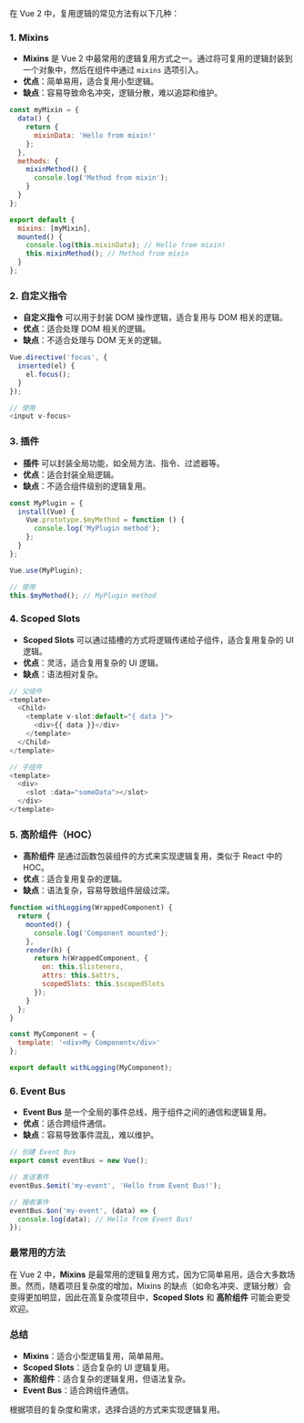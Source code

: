 在 Vue 2 中，复用逻辑的常见方法有以下几种：

### 1. **Mixins**
   - **Mixins** 是 Vue 2 中最常用的逻辑复用方式之一。通过将可复用的逻辑封装到一个对象中，然后在组件中通过 `mixins` 选项引入。
   - **优点**：简单易用，适合复用小型逻辑。
   - **缺点**：容易导致命名冲突，逻辑分散，难以追踪和维护。

   ```javascript
   const myMixin = {
     data() {
       return {
         mixinData: 'Hello from mixin!'
       };
     },
     methods: {
       mixinMethod() {
         console.log('Method from mixin');
       }
     }
   };

   export default {
     mixins: [myMixin],
     mounted() {
       console.log(this.mixinData); // Hello from mixin!
       this.mixinMethod(); // Method from mixin
     }
   };
   ```

### 2. **自定义指令**
   - **自定义指令** 可以用于封装 DOM 操作逻辑，适合复用与 DOM 相关的逻辑。
   - **优点**：适合处理 DOM 相关的逻辑。
   - **缺点**：不适合处理与 DOM 无关的逻辑。

   ```javascript
   Vue.directive('focus', {
     inserted(el) {
       el.focus();
     }
   });

   // 使用
   <input v-focus>
   ```

### 3. **插件**
   - **插件** 可以封装全局功能，如全局方法、指令、过滤器等。
   - **优点**：适合封装全局逻辑。
   - **缺点**：不适合组件级别的逻辑复用。

   ```javascript
   const MyPlugin = {
     install(Vue) {
       Vue.prototype.$myMethod = function () {
         console.log('MyPlugin method');
       };
     }
   };

   Vue.use(MyPlugin);

   // 使用
   this.$myMethod(); // MyPlugin method
   ```

### 4. **Scoped Slots**
   - **Scoped Slots** 可以通过插槽的方式将逻辑传递给子组件，适合复用复杂的 UI 逻辑。
   - **优点**：灵活，适合复用复杂的 UI 逻辑。
   - **缺点**：语法相对复杂。

   ```javascript
   // 父组件
   <template>
     <Child>
       <template v-slot:default="{ data }">
         <div>{{ data }}</div>
       </template>
     </Child>
   </template>

   // 子组件
   <template>
     <div>
       <slot :data="someData"></slot>
     </div>
   </template>
   ```

### 5. **高阶组件（HOC）**
   - **高阶组件** 是通过函数包装组件的方式来实现逻辑复用，类似于 React 中的 HOC。
   - **优点**：适合复用复杂的逻辑。
   - **缺点**：语法复杂，容易导致组件层级过深。

   ```javascript
   function withLogging(WrappedComponent) {
     return {
       mounted() {
         console.log('Component mounted');
       },
       render(h) {
         return h(WrappedComponent, {
           on: this.$listeners,
           attrs: this.$attrs,
           scopedSlots: this.$scopedSlots
         });
       }
     };
   }

   const MyComponent = {
     template: '<div>My Component</div>'
   };

   export default withLogging(MyComponent);
   ```

### 6. **Event Bus**
   - **Event Bus** 是一个全局的事件总线，用于组件之间的通信和逻辑复用。
   - **优点**：适合跨组件通信。
   - **缺点**：容易导致事件混乱，难以维护。

   ```javascript
   // 创建 Event Bus
   export const eventBus = new Vue();

   // 发送事件
   eventBus.$emit('my-event', 'Hello from Event Bus!');

   // 接收事件
   eventBus.$on('my-event', (data) => {
     console.log(data); // Hello from Event Bus!
   });
   ```

### 最常用的方法
在 Vue 2 中，**Mixins** 是最常用的逻辑复用方式，因为它简单易用，适合大多数场景。然而，随着项目复杂度的增加，Mixins 的缺点（如命名冲突、逻辑分散）会变得更加明显，因此在高复杂度项目中，**Scoped Slots** 和 **高阶组件** 可能会更受欢迎。

### 总结
- **Mixins**：适合小型逻辑复用，简单易用。
- **Scoped Slots**：适合复杂的 UI 逻辑复用。
- **高阶组件**：适合复杂的逻辑复用，但语法复杂。
- **Event Bus**：适合跨组件通信。

根据项目的复杂度和需求，选择合适的方式来实现逻辑复用。